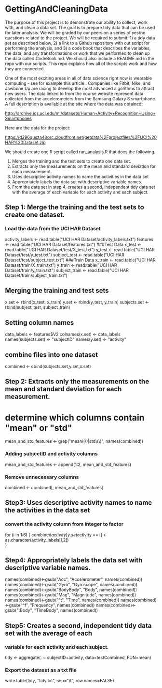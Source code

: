 # GettingAndCleaningData

The purpose of this project is to demonstrate our ability to collect, work with, and clean a data set. The goal is to prepare tidy data that can be used for later analysis. We will be graded by our peers on a series of yes/no questions related to the project. We will be required to submit: 1) a tidy data set as described below, 2) a link to a Github repository with out script for performing the analysis, and 3) a code book that describes the variables, the data, and any transformations or work that we performed to clean up the data called CodeBook.md. We should also include a README.md in the repo with our scripts. This repo explains how all of the scripts work and how they are connected.  

One of the most exciting areas in all of data science right now is wearable computing - see for example this article . Companies like Fitbit, Nike, and Jawbone Up are racing to develop the most advanced algorithms to attract new users. The data linked to from the course website represent data collected from the accelerometers from the Samsung Galaxy S smartphone. A full description is available at the site where the data was obtained: 

http://archive.ics.uci.edu/ml/datasets/Human+Activity+Recognition+Using+Smartphones 

Here are the data for the project: 

https://d396qusza40orc.cloudfront.net/getdata%2Fprojectfiles%2FUCI%20HAR%20Dataset.zip 

 We should create one R script called run_analysis.R that does the following. 
 1. Merges the training and the test sets to create one data set.
 2. Extracts only the measurements on the mean and standard deviation for each measurement. 
 3. Uses descriptive activity names to name the activities in the data set
 4. Appropriately labels the data set with descriptive variable names. 
 5. From the data set in step 4, creates a second, independent tidy data set with the average of each variable for each activity and each subject.

## Step 1: Merge the training and the test sets to create one dataset.

### Load the data from the UCI HAR Dataset
activity_labels <- read.table("UCI HAR Dataset/activity_labels.txt")
features <- read.table("UCI HAR Dataset/features.txt")
###Test Data
x_test <- read.table("UCI HAR Dataset/test/X_test.txt")
y_test <- read.table("UCI HAR Dataset/test/y_test.txt")
subject_test <- read.table("UCI HAR Dataset/test/subject_test.txt")
###Train Data
x_train <- read.table("UCI HAR Dataset/train/X_train.txt")
y_train <- read.table("UCI HAR Dataset/train/y_train.txt")
subject_train <- read.table("UCI HAR Dataset/train/subject_train.txt")

## Merging the training and test sets 
x.set <- rbind(x_test, x_train)
y.set <- rbind(y_test, y_train)
subjects.set <- rbind(subject_test, subject_train)

## Setting column names
data_labels <- features$V2
colnames(x.set) <- data_labels
names(subjects.set) <- "subjectID"
names(y.set) <- "activity"

## combine files into one dataset
combined <- cbind(subjects.set,y.set,x.set)

## Step 2: Extracts only the measurements on the mean and standard deviation for each measurement.
# determine which columns contain "mean" or "std"
mean_and_std_features <- grep("mean\\(\\)|std\\(\\)", names(combined)) 

### Adding subjectID and activity columns
mean_and_std_features <- append(1:2, mean_and_std_features)

### Remove unnecessary columns
combined <- combined[, mean_and_std_features]

## Step3: Uses descriptive activity names to name the activities in the data set
### convert the activity column from integer to factor
for (i in 1:6) {
  combined$activity[y.set$activity == i] <- as.character(activity_labels[i,2])  
}

## Step4: Appropriately labels the data set with descriptive variable names.
names(combined)<-gsub("Acc", "Accelerometer", names(combined))
names(combined)<-gsub("Gyro", "Gyroscope", names(combined))
names(combined)<-gsub("BodyBody", "Body", names(combined))
names(combined)<-gsub("Mag", "Magnitude", names(combined))
names(combined)<-gsub("^t", "Time", names(combined))
names(combined)<-gsub("^f", "Frequency", names(combined))
names(combined)<-gsub("tBody", "TimeBody", names(combined))

## Step5: Creates a second, independent tidy data set with the average of each 
### variable for each activity and each subject.
tidy <- aggregate(. ~ subjectID+activity, data=testCombined, FUN=mean)

### Export the dataset as a txt file
write.table(tidy, "tidy.txt", sep="\t", row.names=FALSE)
